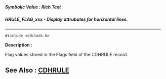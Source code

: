 ##### Symbolic Value : Rich Text
##### HRULE_FLAG_xxx - Display attrubutes for horizontal lines.
---
```
#include <editods.h>
```
**Description :**

Flag values stored in the Flags field of the CDHRULE record.

**See Also :**
[CDHRULE](/domino-c-api-docs/reference/Data/CDHRULE)
---

